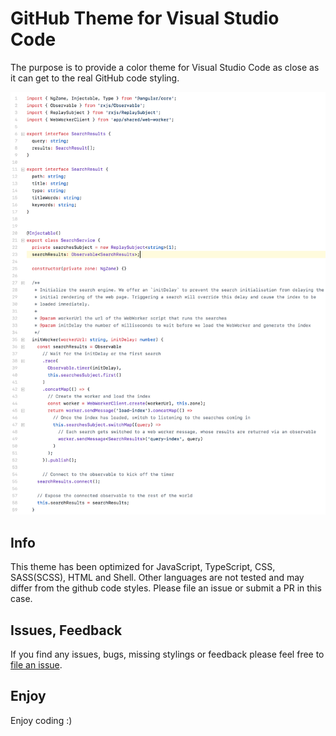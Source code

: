 # GitHub Theme for Visual Studio Code
The purpose is to provide a color theme for Visual Studio Code as close as it can get to the real GitHub code styling.

![Screenshot](theme.png)

## Info
This theme has been optimized for JavaScript, TypeScript, CSS, SASS(SCSS), HTML and Shell. Other languages are not tested and may differ from the github code styles. Please file an issue or submit a PR in this case.

## Issues, Feedback
If you find any issues, bugs, missing stylings or feedback please feel free to [file an issue](https://github.com/thomaspink/vscode-github-theme/issues).

## Enjoy
Enjoy coding :)
